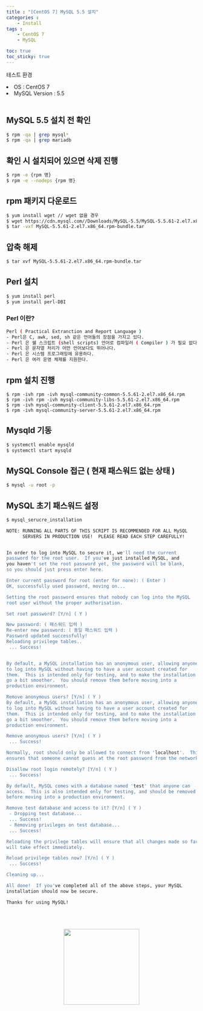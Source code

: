 ```yaml
---
title : "[CentOS 7] MySQL 5.5 설치"
categories : 
    - Install
tags :
    - CentOS 7
    - MySQL

toc: true
toc_sticky: true
---
```



테스트 환경<br>
<li>OS : CentOS 7</li>
<li>MySQL Version : 5.5</li>
<br>

## MySQL 5.5 설치 전 확인
```bash
$ rpm -qa | grep mysql*
$ rpm -qa | grep mariadb
```

## 확인 시 설치되어 있으면 삭제 진행
```bash
$ rpm -e {rpm 명}
$ rpm -e --nodeps {rpm 명}
```
## rpm 패키지 다운로드

```bash
$ yum install wget // wget 없을 경우
$ wget https://cdn.mysql.com//Downloads/MySQL-5.5/MySQL-5.5.61-2.el7.x86_64.rpm-bundle.tar
$ tar -vxf MySQL-5.5.61-2.el7.x86_64.rpm-bundle.tar
```

## 압축 해제
```bash
$ tar xvf MySQL-5.5.61-2.el7.x86_64.rpm-bundle.tar
```

## Perl 설치
```bash
$ yum install perl
$ yum install perl-DBI
```
### Perl 이란?
```bash
Perl ( Practical Extranction and Report Language )
- Perl은 C, awk, sed, sh 같은 언어들의 장점을 가지고 있다.
- Perl 은 쉘 스크립트 (shell scripts) 언어로 컴파일러 ( Compiler ) 가 필요 없다.
- Perl 은 문자열 처리가 어떤 언어보다도 뛰어나다.
- Perl 은 시스템 프로그래밍에 유용하다.
- Perl 은 여러 운영 체제를 지원한다.
```

## rpm 설치 진행
```
$ rpm -ivh rpm -ivh mysql-community-common-5.5.61-2.el7.x86_64.rpm
$ rpm -ivh rpm -ivh mysql-community-libs-5.5.61-2.el7.x86_64.rpm
$ rpm -ivh mysql-community-client-5.5.61-2.el7.x86_64.rpm
$ rpm -ivh mysql-community-server-5.5.61-2.el7.x86_64.rpm
```
## Mysqld 기동
```bash
$ systemctl enable mysqld
$ systemctl start mysqld
```

## MySQL Console 접근 ( 현재 패스워드 없는 상태 )
```bash
$ mysql -u root -p
```

## MySQL 초기 패스워드 설정
```bash
$ mysql_serucre_installation

NOTE: RUNNING ALL PARTS OF THIS SCRIPT IS RECOMMENDED FOR ALL MySQL
      SERVERS IN PRODUCTION USE!  PLEASE READ EACH STEP CAREFULLY!


In order to log into MySQL to secure it, we'll need the current
password for the root user.  If you've just installed MySQL, and
you haven't set the root password yet, the password will be blank,
so you should just press enter here.

Enter current password for root (enter for none): ( Enter )
OK, successfully used password, moving on...

Setting the root password ensures that nobody can log into the MySQL
root user without the proper authorisation.

Set root password? [Y/n] ( Y )

New password: ( 패스워드 입력 )
Re-enter new password: ( 동일 패스워드 입력 )
Password updated successfully!
Reloading privilege tables..
 ... Success!


By default, a MySQL installation has an anonymous user, allowing anyone
to log into MySQL without having to have a user account created for
them.  This is intended only for testing, and to make the installation
go a bit smoother.  You should remove them before moving into a
production environment.

Remove anonymous users? [Y/n] ( Y )
By default, a MySQL installation has an anonymous user, allowing anyone
to log into MySQL without having to have a user account created for
them.  This is intended only for testing, and to make the installation
go a bit smoother.  You should remove them before moving into a
production environment.

Remove anonymous users? [Y/n] ( Y )
 ... Success!

Normally, root should only be allowed to connect from 'localhost'.  This
ensures that someone cannot guess at the root password from the network.

Disallow root login remotely? [Y/n] ( Y )
 ... Success!

By default, MySQL comes with a database named 'test' that anyone can
access.  This is also intended only for testing, and should be removed
before moving into a production environment.

Remove test database and access to it? [Y/n] ( Y )
 - Dropping test database...
 ... Success!
 - Removing privileges on test database...
 ... Success!

Reloading the privilege tables will ensure that all changes made so far
will take effect immediately.

Reload privilege tables now? [Y/n] ( Y )
 ... Success!

Cleaning up...

All done!  If you've completed all of the above steps, your MySQL
installation should now be secure.

Thanks for using MySQL!

```
<br><br>
<div style="text-align:center;">
<img src="https://github.com/hyundo0630/hyundo0630.github.io/blob/main/images/%EA%B0%90%EC%82%AC%ED%95%A9%EB%8B%88%EB%8B%A4.gif?raw=true" width="200" height="200">
</div>